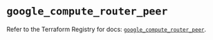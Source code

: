 # `google_compute_router_peer`

Refer to the Terraform Registry for docs: [`google_compute_router_peer`](https://registry.terraform.io/providers/hashicorp/google/5.26.0/docs/resources/compute_router_peer).
